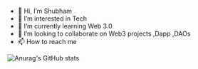 - 👋 Hi, I’m Shubham
- 👀 I’m interested in Tech 
- 🌱 I’m currently learning Web 3.0
- 💞️ I’m looking to collaborate on Web3 projects ,Dapp ,DAOs
- 📫 How to reach me 
<!---
sdhacker/sdhacker is a ✨ special ✨ repository because its `README.md` (this file) appears on your GitHub profile.
You can click the Preview link to take a look at your changes.
--->
<!---- 

--->
![Anurag's GitHub stats](https://github-readme-stats.vercel.app/api?username=sdhacker&show_icons=true&theme=dracula) 

